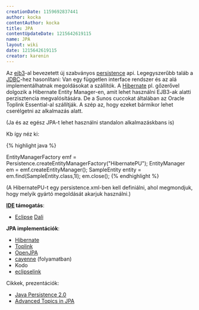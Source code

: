 ```yaml
---
creationDate: 1159692837441 
author: kocka 
contentAuthor: kocka 
title: JPA 
contentUpdateDate: 1215642619115 
name: JPA 
layout: wiki 
date: 1215642619115 
creator: karenin 
---
```

Az [ejb3](EJB3.html)-al bevezetett új szabványos [persistence](persistence.html) api. Legegyszerűbb taláb a [JDBC](JDBC.html)-hez hasonlítani: Van egy független interface rendszer és az alá implementálhatnak megoldásokat a szállítók. A [Hibernate](Hibernate.html) pl. gőzerővel dolgozik a Hibernate Entity Manager-en, amit lehet használni EJB3-ak alatti perzisztencia megvalósítására. De a Sunos cuccokat általában az Oracle Toplink Essential-al szállítják. A szép az, hogy ezeket bármikor lehet cserélgetni az alkalmazás alatt.

(Ja és az egész JPA-t lehet használni standalon alkalmazáskbans is)

Kb így néz ki:

{% highlight java %}

EntityManagerFactory emf = Persistence.createEntityManagerFactory("HibernatePU");
EntityManager em = emf.createEntityManager();
SampleEntity entity = em.find(SampleEntity.class,1l);
em.close();
{% endhighlight %}

(A HibernatePU-t egy persistence.xml-ben kell definiálni, ahol megmondjuk, hogy melyik gyártó megoldását akarjuk használni.)

__[IDE](IDE.html) támogatás__:

*   [Eclipse](Eclipse.html) [Dali](http://www.eclipse.org/webtools/dali/main.php)





__JPA implementációk__:
*   [Hibernate](Hibernate.html)
*   [Toplink](Toplink.html)
*   [OpenJPA](OpenJPA.html)
*   [cayenne](Missing.html) (folyamatban)
*   Kodo
*   [eclipselink](eclipselink.html)



Cikkek, prezentációk:
*   [Java Persistence 2.0](http://www.parleys.com/display/PARLEYS/Java+Persistence+2.0?showComments=true)
*   [Advanced Topics in JPA](http://www.parleys.com/display/PARLEYS/Advanced+Topics+in+JPA)
